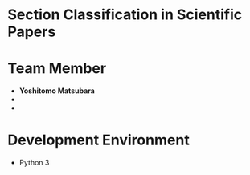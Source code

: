 # Section Classification in Scientific Papers
# Team Member
- **Yoshitomo Matsubara**
-
-

# Development Environment
- Python 3